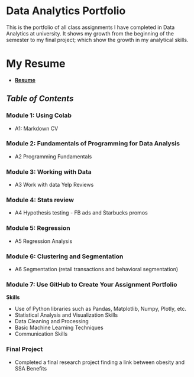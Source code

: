 # Data Analytics Portfolio
This is the portfolio of all class assignments I have completed in Data Analytics at university. It shows my growth from the beginning of the semester to my final project; which show the growth in my analytical skills.

# My Resume
+ [**Resume**](https://colab.research.google.com/drive/1Rt4KImrWnexdFM83dqcehhTKmgh9fpM7?usp=sharing)

## _Table of Contents_
### Module 1: Using Colab
 + A1: Markdown CV
### Module 2: Fundamentals of Programming for Data Analysis
+ A2 Programming Fundamentals
### Module 3: Working with Data

+ A3 Work with data Yelp Reviews
### Module 4: Stats review

+ A4 Hypothesis testing - FB ads and Starbucks promos
### Module 5: Regression

+ A5 Regression Analysis
### Module 6: Clustering and Segmentation

+ A6 Segmentation (retail transactions and behavioral segmentation)
### Module 7: Use GitHub to Create Your Assignment Portfolio
**Skills**
+ Use of Python libraries such as Pandas, Matplotlib, Numpy, Plotly, etc.
+ Statistical Analysis and Visualization Skills
+ Data Cleaning and Processing
+ Basic Machine Learning Techniques
+ Communication Skills

### Final Project
+ Completed a final research project finding a link between obesity and SSA Benefits
